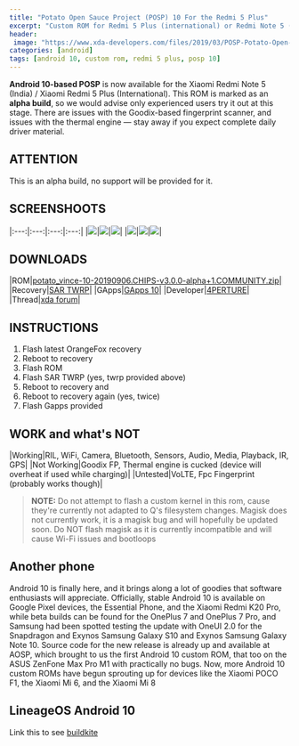 ```yaml
---
title: "Potato Open Sauce Project (POSP) 10 For the Redmi 5 Plus"
excerpt: "Custom ROM for Redmi 5 Plus (international) or Redmi Note 5 (India) based on Android 10"
header:
 image: "https://www.xda-developers.com/files/2019/03/POSP-Potato-Open-Sauce-Project.png"
categories: [android]
tags: [android 10, custom rom, redmi 5 plus, posp 10]
---
```

**Android 10-based POSP** is now available for the Xiaomi Redmi Note 5 (India) / Xiaomi Redmi 5 Plus (International). This ROM is marked as an **alpha build**, so we would advise only experienced users try it out at this stage. There are issues with the Goodix-based fingerprint scanner, and issues with the thermal engine — stay away if you expect complete daily driver material.

## ATTENTION

This is an alpha build, no support will be provided for it.

## SCREENSHOOTS

|:---:|:---:|:---:|:---:|
|![](https://dl.xda-developers.com/4/8/1/6/1/8/2/photo_2019-09-06_23-51-00.jpg?key=9S0HeuJM_YFG8L3rs3NeMA&ts=1568016836)|![](https://dl.xda-developers.com/4/8/1/6/1/8/3/photo_2019-09-06_23-51-13.jpg?key=_B2l7b5dLmpcBIfKeX0JWA&ts=1568016837)|![](https://dl.xda-developers.com/4/8/1/6/1/8/4/photo_2019-09-06_23-51-17.jpg?key=OwVX5LGqwSUavCYxrW0h-Q&ts=1568016837)|
|![](https://dl.xda-developers.com/4/8/1/6/1/8/5/photo_2019-09-06_23-51-21.jpg?key=TSrTNJVszmKSrEVhZOmMgw&ts=1568016962)|![](https://dl.xda-developers.com/4/8/1/6/1/8/6/photo_2019-09-06_23-51-25.jpg?key=37qxO69Z5x85qI_tZDR9dA&ts=1568017001)|![](https://dl.xda-developers.com/4/8/1/6/1/8/7/photo_2019-09-06_23-51-28.jpg?key=x0qA5o0VA1Gy6mF8HNjYtA&ts=1568017017)|

## DOWNLOADS

|ROM|[potato_vince-10-20190906.CHIPS-v3.0.0-alpha+1.COMMUNITY.zip](https://sourceforge.net/projects/aperture-builds/files/POSP/10/potato_vince-10-20190906.CHIPS-v3.0.0-alpha%2B1.COMMUNITY.zip/download)|
|Recovery|[SAR TWRP](https://mi.knoacc.org/dl/drive?id=1yJh0dt980TnXA5689KWn11bdXA8bjO7l&name=SAR&size=TWRP)|
|GApps|[GApps 10](https://mi.knoacc.org/dl/drive/id=11oBlR6OhWSdJbYG1MgH9WYL29RkLwUuc&name=Gapps&size=10)|
|Developer|[4PERTURE](https://forum.xda-developers.com/member.php?u=8984156)|
|Thread|[xda forum](https://forum.xda-developers.com/redmi-note-5/development/rom-posp-q-t3965423)|

## INSTRUCTIONS

1. Flash latest OrangeFox recovery
2. Reboot to recovery
3. Flash ROM
4. Flash SAR TWRP (yes, twrp provided above)
5. Reboot to recovery and
6. Reboot to recovery again (yes, twice)
7. Flash Gapps provided

## WORK and what's NOT

|Working|RIL, WiFi, Camera, Bluetooth, Sensors, Audio, Media, Playback, IR, GPS|
|Not Working|Goodix FP, Thermal engine is cucked (device will overheat if used while charging)|
|Untested|VoLTE, Fpc Fingerprint (probably works though)|

> **NOTE:** Do not attempt to flash a custom kernel in this rom, cause they're currently not adapted to Q's filesystem changes. Magisk does not currently work, it is a magisk bug and will hopefully be updated soon. Do NOT flash magisk as it is currently incompatible and will cause Wi-Fi issues and bootloops

## Another phone

Android 10 is finally here, and it brings along a lot of goodies that software enthusiasts will appreciate. Officially, stable Android 10 is available on Google Pixel devices, the Essential Phone, and the Xiaomi Redmi K20 Pro, while beta builds can be found for the OnePlus 7 and OnePlus 7 Pro, and Samsung had been spotted testing the update with OneUI 2.0 for the Snapdragon and Exynos Samsung Galaxy S10 and Exynos Samsung Galaxy Note 10. Source code for the new release is already up and available at AOSP, which brought to us the first Android 10 custom ROM, that too on the ASUS ZenFone Max Pro M1 with practically no bugs. Now, more Android 10 custom ROMs have begun sprouting up for devices like the Xiaomi POCO F1, the Xiaomi Mi 6, and the Xiaomi Mi 8

## LineageOS Android 10

Link this to see [buildkite](https://buildkite.com/lineageos/android/builds?branch=lineage-16.0)
